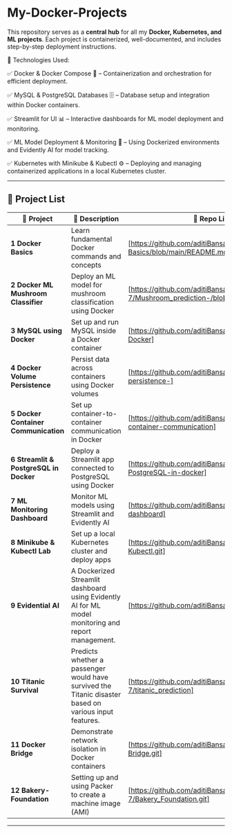 # My-Docker-Projects
This repository serves as a **central hub** for all my **Docker, Kubernetes, and ML projects**. Each project is containerized, well-documented, and includes step-by-step deployment instructions.  

📌 Technologies Used:  

✅ Docker & Docker Compose 🐳 – Containerization and orchestration for efficient deployment.  


✅ MySQL & PostgreSQL Databases 🗄️ – Database setup and integration within Docker containers.  


✅ Streamlit for UI 📊 – Interactive dashboards for ML model deployment and monitoring.  


✅ ML Model Deployment & Monitoring 🤖 – Using Dockerized environments and Evidently AI for model tracking.  


✅ Kubernetes with Minikube & Kubectl ⚙️ – Deploying and managing containerized applications in a local Kubernetes cluster.  


---

## 📂 Project List  

| 🔹 Project | 📌 Description | 🔗 Repo Link |
|------------|--------------|--------------|
| **1 Docker Basics** | Learn fundamental Docker commands and concepts | [https://github.com/aditiBansal-7/Docker-Basics/blob/main/README.md] |
| **2 Docker ML Mushroom Classifier** | Deploy an ML model for mushroom classification using Docker | [https://github.com/aditiBansal-7/Mushroom_prediction-/blob/master/README.md] |
| **3 MySQL using Docker** | Set up and run MySQL inside a Docker container | [https://github.com/aditiBansal-7/MySQL-using-Docker] |
| **4 Docker Volume Persistence** | Persist data across containers using Docker volumes | [https://github.com/aditiBansal-7/docker-volume-persistence-] |
| **5 Docker Container Communication** | Set up container-to-container communication in Docker | [https://github.com/aditiBansal-7/docker-container-communication] |
| **6 Streamlit & PostgreSQL in Docker** | Deploy a Streamlit app connected to PostgreSQL using Docker | [https://github.com/aditiBansal-7/Streamlit-PostgreSQL-in-docker] |
| **7 ML Monitoring Dashboard** | Monitor ML models using Streamlit and Evidently AI | [https://github.com/aditiBansal-7/ml-monitoring-dashboard] |
| **8 Minikube & Kubectl Lab** | Set up a local Kubernetes cluster and deploy apps | [https://github.com/aditiBansal-7/Minikube-and-Kubectl.git] |
| **9 Evidential AI** | A Dockerized Streamlit dashboard using Evidently AI for ML model monitoring and report management. | [https://github.com/aditiBansal-7/Evidential_AI.git]|
| **10 Titanic Survival** | Predicts whether a passenger would have survived the Titanic disaster based on various input features. | [https://github.com/aditiBansal-7/titanic_prediction] |
| **11 Docker Bridge** | Demonstrate network isolation in Docker containers | [https://github.com/aditiBansal-7/Docker-Bridge.git] |  
| **12 Bakery-Foundation** | Setting up and using Packer to create a machine image (AMI) | [https://github.com/aditiBansal-7/Bakery_Foundation.git] |  

---

